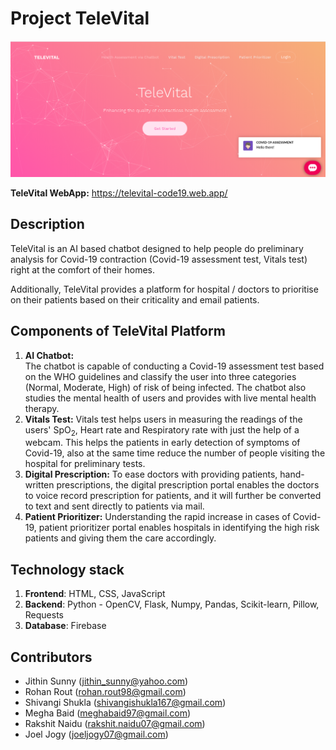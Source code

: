 ﻿# Project TeleVital
![homepage](homepage.png)

**TeleVital WebApp:** https://televital-code19.web.app/
## Description
TeleVital is an AI based chatbot designed to help people do preliminary analysis for Covid-19 contraction (Covid-19 assessment test, Vitals test) right at the comfort of their homes.  

Additionally, TeleVital provides a platform for hospital / doctors to prioritise on their patients based on their criticality and email patients.

## Components of TeleVital Platform
1. **AI Chatbot:**  	
	The chatbot is capable of conducting a Covid-19 assessment test based on the WHO guidelines and classify the user into three categories (Normal, Moderate, High) of risk of being infected. 
	The chatbot also studies the mental health of users and provides with live mental health therapy. 
2. **Vitals Test:**
	Vitals test helps users in measuring the readings of the users' SpO$_2$, Heart rate and Respiratory rate with just the help of a webcam. This helps the patients in early detection of symptoms of Covid-19, also at the same time reduce the number of people visiting the hospital for preliminary tests.
3. **Digital Prescription:**
	To ease doctors with providing patients, hand-written prescriptions, the digital prescription portal enables the doctors to voice record prescription for patients, and it will further be converted to text and sent directly to patients via mail.
4. **Patient Prioritizer:** 
Understanding the rapid increase in cases of Covid-19, patient prioritizer portal enables hospitals in identifying the high risk patients and giving them the care accordingly.
	 

## Technology stack

1. **Frontend**: HTML, CSS, JavaScript
2. **Backend**: Python - OpenCV, Flask, Numpy, Pandas, Scikit-learn, Pillow, Requests
3. **Database**: Firebase


## Contributors

- Jithin Sunny (jithin_sunny@yahoo.com)
- Rohan Rout (rohan.rout98@gmail.com)
- Shivangi Shukla (shivangishukla167@gmail.com)
- Megha Baid (meghabaid97@gmail.com)
- Rakshit Naidu (rakshit.naidu07@gmail.com)
- Joel Jogy (joeljogy07@gmail.com)
